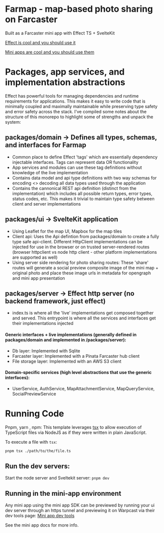 # Farmap - map-based photo sharing on Farcaster

Built as a Farcaster mini app with Effect TS + SvelteKit

[Effect is cool and you should use it](https://effect.website/)  

[Mini apps are cool and you should use them](https://miniapps.farcaster.xyz/)

# Packages, app services, and implementation abstractions
Effect has powerful tools for managing dependencies and runtime requirements for applications. This makes it easy to write code that is minimally coupled and maximally maintainable while preserving type safety and error safety across the stack. I've compiled some notes about the structure of this monorepo to highlight some of strengths and unpack the system:  

## packages/domain -> Defines all types, schemas, and interfaces for Farmap
 - Common place to define Effect 'tags' which are essentially dependency injectable interfaces. Tags can represent data OR functionality 
 - App services and modules can use these tag definitions without knowledge of the live implementation
 - Contains data model and api type definitions with two way schemas for encoding <> decoding all data types used through the application
 - Contains the cannonical REST api definition (distinct from the implementation) which includes all possible return types, error types, status codes, etc. This makes it trivial to maintain type safety between client and server implementations
 
## packages/ui -> SvelteKit application
 - Using Leaflet for the map UI, Mapbox for the map tiles
 - Client api: Uses the Api defintion from packages/domain to create a fully type safe api-client. Different HttpClient implementations can be injected for use in the browser or on trusted server-rendered routes (browser httpclient vs node http client - other platform implementations are supported as well)
 - Using server side rendering for photo sharing routes: These 'share' routes will generate a social preview composite image of the mini map + original photo and place these image urls in metadata for opengraph and mini app presentation
   
## packages/server -> Effect http server (no backend framework, just effect)
 - index.ts is where all the 'live' implementations get composed together and served. This entrypoint is where all the services and interfaces get their implementations injected

#### Generic interfaces + live implementations (generally defined in packages/domain and implemented in /packages/server):
 - Db layer: Implemented with Sqlite
 - Farcaster layer: Implemented with a Pinata Farcaster hub client
 - File storage layer: Implemented with an AWS S3 client
 
#### Domain-specific services (high level abstractions that use the generic interfaces):
 - UserService, AuthService, MapAttachmentService, MapQueryService, SocialPreviewService

 
# Running Code

Pnpm, yarn , npm:
This template leverages [tsx](https://tsx.is) to allow execution of TypeScript files via NodeJS as if they were written in plain JavaScript.

To execute a file with `tsx`:

```sh
pnpm tsx ./path/to/the/file.ts
```

## Run the dev servers:

Start the node server and Sveltekit server:
`pnpm dev`

## Running in the mini-app environment

Any mini app using the mini app SDK can be previewed by running your ui dev server through an https tunnel and previewing it on Warpcast via their dev tools page:
[Mini app dev tools](https://warpcast.com/~/developers/mini-apps/preview)

See the mini app docs for more info.

